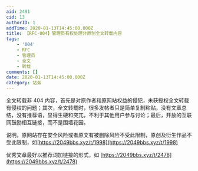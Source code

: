 ```yaml
---
aid: 2491
cid: 13
authorID: 1
addTime: 2020-01-13T14:45:00.000Z
title: 【RFC-004】管理员有权处理非原创全文转载内容
tags:
    - '004'
    - RFC
    - 管理员
    - 全文
    - 转载
comments: []
date: 2020-01-13T14:45:00.000Z
category: 站务
---
```


全文转载非 404 内容，首先是对原作者和原网站权益的侵犯，未获授权全文转载有侵权的问题；其次，全文转载时，很多发帖者只是简单复制粘贴，没有文章总结，没有推荐语，显得生硬和突兀，不利于其他用户参与讨论；最后，开放的互联网鼓励相互链接，而不是围墙花园。

说明，原网站存在安全风险或者原文有被删除风险不受此限制，原创及衍生作品不受此限制，如[https://2049bbs.xyz/t/1998](https://2049bbs.xyz/t/1998)

优秀文章最好以推荐词加链接的形式，如 [https://2049bbs.xyz/t/2478](https://2049bbs.xyz/t/2478)
